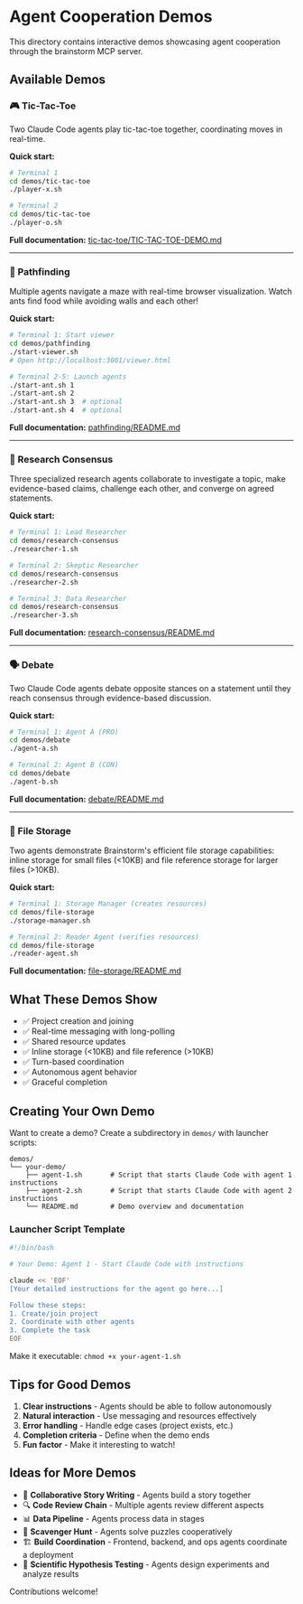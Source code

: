 # Agent Cooperation Demos

This directory contains interactive demos showcasing agent cooperation through the brainstorm MCP server.

## Available Demos

### 🎮 Tic-Tac-Toe

Two Claude Code agents play tic-tac-toe together, coordinating moves in real-time.

**Quick start:**
```bash
# Terminal 1
cd demos/tic-tac-toe
./player-x.sh

# Terminal 2
cd demos/tic-tac-toe
./player-o.sh
```

**Full documentation:** [tic-tac-toe/TIC-TAC-TOE-DEMO.md](./tic-tac-toe/TIC-TAC-TOE-DEMO.md)

---

### 🐜 Pathfinding

Multiple agents navigate a maze with real-time browser visualization. Watch ants find food while avoiding walls and each other!

**Quick start:**
```bash
# Terminal 1: Start viewer
cd demos/pathfinding
./start-viewer.sh
# Open http://localhost:3001/viewer.html

# Terminal 2-5: Launch agents
./start-ant.sh 1
./start-ant.sh 2
./start-ant.sh 3  # optional
./start-ant.sh 4  # optional
```

**Full documentation:** [pathfinding/README.md](./pathfinding/README.md)

---

### 🔬 Research Consensus

Three specialized research agents collaborate to investigate a topic, make evidence-based claims, challenge each other, and converge on agreed statements.

**Quick start:**
```bash
# Terminal 1: Lead Researcher
cd demos/research-consensus
./researcher-1.sh

# Terminal 2: Skeptic Researcher
cd demos/research-consensus
./researcher-2.sh

# Terminal 3: Data Researcher
cd demos/research-consensus
./researcher-3.sh
```

**Full documentation:** [research-consensus/README.md](./research-consensus/README.md)

---

### 🗣️ Debate

Two Claude Code agents debate opposite stances on a statement until they reach consensus through evidence-based discussion.

**Quick start:**
```bash
# Terminal 1: Agent A (PRO)
cd demos/debate
./agent-a.sh

# Terminal 2: Agent B (CON)
cd demos/debate
./agent-b.sh
```

**Full documentation:** [debate/README.md](./debate/README.md)

---

### 📁 File Storage

Two agents demonstrate Brainstorm's efficient file storage capabilities: inline storage for small files (<10KB) and file reference storage for larger files (>10KB).

**Quick start:**
```bash
# Terminal 1: Storage Manager (creates resources)
cd demos/file-storage
./storage-manager.sh

# Terminal 2: Reader Agent (verifies resources)
cd demos/file-storage
./reader-agent.sh
```

**Full documentation:** [file-storage/README.md](./file-storage/README.md)

## What These Demos Show

- ✅ Project creation and joining
- ✅ Real-time messaging with long-polling
- ✅ Shared resource updates
- ✅ Inline storage (<10KB) and file reference (>10KB)
- ✅ Turn-based coordination
- ✅ Autonomous agent behavior
- ✅ Graceful completion

## Creating Your Own Demo

Want to create a demo? Create a subdirectory in `demos/` with launcher scripts:

```
demos/
└── your-demo/
    ├── agent-1.sh       # Script that starts Claude Code with agent 1 instructions
    ├── agent-2.sh       # Script that starts Claude Code with agent 2 instructions
    └── README.md        # Demo overview and documentation
```

### Launcher Script Template

```bash
#!/bin/bash

# Your Demo: Agent 1 - Start Claude Code with instructions

claude << 'EOF'
[Your detailed instructions for the agent go here...]

Follow these steps:
1. Create/join project
2. Coordinate with other agents
3. Complete the task
EOF
```

Make it executable: `chmod +x your-agent-1.sh`

## Tips for Good Demos

1. **Clear instructions** - Agents should be able to follow autonomously
2. **Natural interaction** - Use messaging and resources effectively
3. **Error handling** - Handle edge cases (project exists, etc.)
4. **Completion criteria** - Define when the demo ends
5. **Fun factor** - Make it interesting to watch!

## Ideas for More Demos

- 🤝 **Collaborative Story Writing** - Agents build a story together
- 🔍 **Code Review Chain** - Multiple agents review different aspects
- 📊 **Data Pipeline** - Agents process data in stages
- 🎯 **Scavenger Hunt** - Agents solve puzzles cooperatively
- 🏗️ **Build Coordination** - Frontend, backend, and ops agents coordinate a deployment
- 🧪 **Scientific Hypothesis Testing** - Agents design experiments and analyze results

Contributions welcome!
